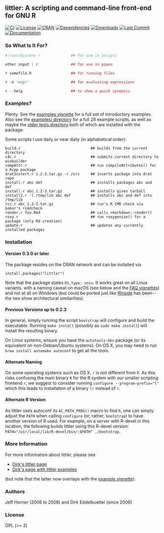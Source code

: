 ## littler: A scripting and command-line front-end for GNU R

[![CI](https://github.com/eddelbuettel/littler/workflows/ci/badge.svg)](https://github.com/eddelbuettel/littler/actions?query=workflow%3Aci)
[![License](https://img.shields.io/badge/license-GPL%20%28%3E=%202%29-brightgreen.svg?style=flat)](https://www.gnu.org/licenses/gpl-2.0.html)
[![CRAN](https://www.r-pkg.org/badges/version/littler)](https://cran.r-project.org/package=littler)
[![Dependencies](https://tinyverse.netlify.com/badge/littler)](https://cran.r-project.org/package=littler)
[![Downloads](https://cranlogs.r-pkg.org/badges/littler?color=brightgreen)](https://www.r-pkg.org/pkg/littler)
[![Last Commit](https://img.shields.io/github/last-commit/eddelbuettel/littler)](https://github.com/eddelbuettel/littler)
[![Documentation](https://img.shields.io/badge/documentation-is_here-blue)](https://eddelbuettel.github.io/littler/)

### So What Is It For?

```r
#!/usr/bin/env r              ## for use in scripts

other input | r               ## for use in pipes

r somefile.R                  ## for running files

r -e 'expr'                   ## for evaluating expressions

r --help                      ## to show a quick synopsis
```

### Examples?

Plenty. See the [examples vignette](https://cran.r-project.org/package=littler/vignettes/littler-examples.html)
for a full set of introductory examples. Also
see the [examples/ directory](https://github.com/eddelbuettel/littler/tree/master/inst/examples) for a full 28
example scripts, as well as maybe the
[older tests directory](https://github.com/eddelbuettel/littler/tree/master/inst/script-tests)
both of which are installed with the package.

Some scripts I use daily or near daily (in alphabetical order):

```
build.r                                ## builds from the current directory
c4c.r                                  ## submits current directory to winbuilder
compAttr.r                             ## run compileAttributes() for a Rcpp package
dratInstert.r 1.2-3.tar.gz -r /srv     ## inserts package into drat repo
install.r abc def                      ## installs packages abc and def
install.r abc_1.2-3.tar.gz             ## installs given tarball
install2.r -l /tmp/lib abc def         ## installs abc and def into /tmp/lib
rcc.r abc_1.2-3.tar.gz                 ## run's R CMD check via Gabor's rcmdcheck
render.r foo.Rmd                       ## calls rmarkdown::render()
roxy.r                                 ## run roxygenize() for a package (only Rd creation)
update.r                               ## updates any currently installed packages
```

### Installation

#### Version 0.3.0 or later

The package resides on the CRAN network and can be installed via

```
install.packages("littler")
```

Note that the package states `OS_type: unix`. It works great on all Linux
variants, with a naming caveat on macOS (see below and the [FAQ
vignettes](https://github.com/eddelbuettel/littler/blob/master/vignettes/littler-faq.md))
and not at all on Windows (but could be ported just like
[RInside](https://github.com/eddelbuettel/rinside) has been--the two show
architectural similarities).

#### Previous Versions up to 0.2.3

In general, simply running the script `bootstrap` will configure and build the
executable. Running `make install` (possibly as `sudo make install`) will
install the resulting binary.

On Linux systems, ensure you have the `autotools-dev` package (or its
equivalent on non-Debian/Ubuntu systems).  On OS X, you may need to run `brew
install automake autoconf` to get all the tools.

#### Alternate Naming

On some operating systems such as OS X, `r` is not different from `R`.  As
this risks confusing the main binary `R` for the R system with our smaller
scripting frontend `r`, we suggest to consider running `configure
--program-prefix="l"` which this leads to installation of a binary `lr`
instead of `r`.

#### Alternate R Version

As littler uses autoconf its `AC_PATH_PROG()` macro to find `R`, one can
simply adjust the `PATH` when calling `configure` (or, rather, `bootstrap`)
to have another version of R used. For example, on a server with R-devel in
this location, the following builds littler using this R-devel version:
`PATH="/usr/local/lib/R-devel/bin/:$PATH" ./bootstrap`.

### More Information

For more information about littler, please see

* [Dirk's littler page](https://dirk.eddelbuettel.com/code/littler.html)
* [Dirk's page with littler examples](https://dirk.eddelbuettel.com/code/littler.examples.html)

(but note that the latter now overlaps with the
[example vignette](https://cran.r-project.org/package=littler/vignettes/littler-examples.html)).

### Authors

Jeff Horner (2006 to 2008) and Dirk Eddelbuettel (since 2006)

### License

GPL (>= 2)
